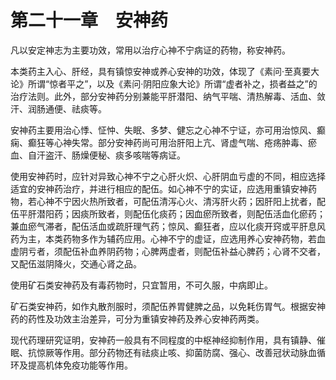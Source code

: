 # 第二十一章　安神药

凡以安定神志为主要功效，常用以治疗心神不宁病证的药物，称安神药。

本类药主入心、肝经，具有镇惊安神或养心安神的功效，体现了《素问·至真要大论》所谓“惊者平之”，以及《素问·阴阳应象大论》所谓“虚者补之，损者益之”的治疗法则。此外，部分安神药分别兼能平肝潜阳、纳气平喘、清热解毒、活血、敛汗、润肠通便、祛痰等。

安神药主要用治心悸、怔忡、失眠、多梦、健忘之心神不宁证，亦可用治惊风、癫痫、癫狂等心神失常。部分安神药尚可用治肝阳上亢、肾虚气喘、疮疡肿毒、瘀血、自汗盗汗、肠燥便秘、痰多咳喘等病证。

使用安神药时，应针对异致心神不宁之心肝火炽、心肝阴血亏虚的不同，相应选择适宜的安神药治疗，并进行相应的配伍。如心神不宁的实证，应选用重镇安神药物，若心神不宁因火热所致者，可配伍清泻心火、清泻肝火药；因肝阳上扰者，配伍平肝潜阳药；因痰所致者，则配伍化痰药；因血瘀所致者，则配伍活血化瘀药；兼血瘀气滞者，配伍活血或疏肝理气药；惊风、癫狂者，应以化痰开窍或平肝息风药为主，本类药物多作为辅药应用。心神不宁的虚证，应选用养心安神药物，若血虚阴亏者，须配伍补血养阴药物；心脾两虚者，则配伍补益心脾药；心肾不交者，又配伍滋阴降火，交通心肾之品。

使用矿石类安神药及有毒药物时，只宜暂用，不可久服，中病即止。

矿石类安神药，如作丸散剂服时，须配伍养胃健脾之品，以免耗伤胃气。根据安神药的药性及功效主治差异，可分为重镇安神药及养心安神药两类。

现代药理研究证明，安神药一般具有不同程度的中枢神经抑制作用，具有镇静、催眠、抗惊厥等作用。部分药物还有祛痰止咳、抑菌防腐、强心、改善冠状动脉血循环及提高机体免疫功能等作用。